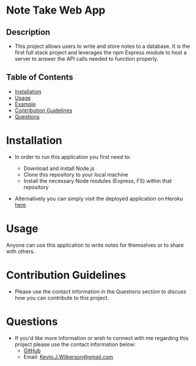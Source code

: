 # Note Take Web App

## Description

- This project allows users to write and store notes to a database. It is the first full stack project and leverages the npm Express module to host a server to answer the API calls needed to function properly.

## Table of Contents

- [Installation](#Installation)
- [Usage](#Usage)
- [Example](#example)
- [Contribution Guidelines](#contribution-guidelines)
- [Questions](#questions)

# Installation

- In order to run this application you first need to:

  - Download and install Node.js
  - Clone this repository to your local machine
  - Install the necessary Node modules (Express, FS) within that repository

- Alternatively you can simply visit the deployed application on Heroku [here](https://stormy-anchorage-06459.herokuapp.com/)

# Usage

Anyone can use this application to write notes for themselves or to share with others.

# Contribution Guidelines

- Please use the contact information in the Questions section to discuss how you can contribute to this project.

# Questions

- If you'd like more information or wish to connect with me regarding this project please use the contact information below:
  - [GitHub](https://github.com/KevinJWilkerson)
  - Email: Kevin.J.Wilkerson@gmail.com
